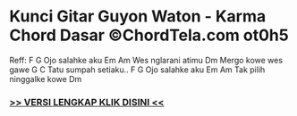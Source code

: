 
 # Kunci Gitar Guyon Waton - Karma Chord Dasar ©ChordTela.com ot0h5


Reff: F G Ojo salahke aku Em Am Wes nglarani atimu Dm Mergo kowe wes gawe G C Tatu sumpah setiaku.. F G Ojo salahke aku Em Am Tak pilih ninggalke kowe Dm

###  <a href="https://shortlighzx.web.app?sq=Kunci Gitar Guyon Waton - Karma Chord Dasar ©ChordTela.com"> >> VERSI LENGKAP KLIK DISINI << </a>
